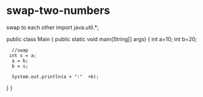 # swap-two-numbers
swap to each other
import java.util.*;

public class Main {
    public static void main(String[] args) {
      int a=10;
      int b=20;
      
      //swap
     int s = a;
      a = b;
      b = s;
      
      System.out.println(a + ":"  +b);
  }
}
